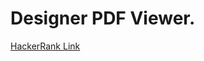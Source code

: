 # Designer PDF Viewer.

[HackerRank Link](https://www.hackerrank.com/challenges/designer-pdf-viewer/problem)
